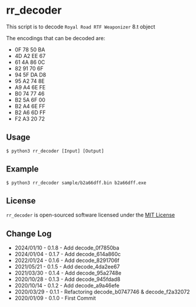 
# rr_decoder
This script is to decode `Royal Road RTF Weaponizer` 8.t object

The encodings that can be decoded are:
- 0F 78 50 BA
- 4D A2 EE 67
- 61 4A 86 0C
- 82 91 70 6F
- 94 5F DA D8
- 95 A2 74 8E
- A9 A4 6E FE
- B0 74 77 46
- B2 5A 6F 00
- B2 A4 6E FF
- B2 A6 6D FF
- F2 A3 20 72

## Usage
```
$ python3 rr_decoder [Input] [Output]
```

## Example
```
$ python3 rr_decoder sample/b2a66dff.bin b2a66dff.exe
```

## License
`rr_decoder` is open-sourced software licensed under the [MIT License](LICENSE)

## Change Log
- 2024/01/10 - 0.1.8 - Add decode_0f7850ba
- 2024/01/04 - 0.1.7 - Add decode_614a860c
- 2022/01/24 - 0.1.6 - Add decode_8291706f
- 2021/05/21 - 0.1.5 - Add decode_4da2ee67
- 2021/03/30 - 0.1.4 - Add decode_95a2748e
- 2020/10/28 - 0.1.3 - Add decode_945fdad8
- 2020/10/14 - 0.1.2 - Add decode_a9a46efe
- 2020/03/29 - 0.1.1 - Refactoring decode_b0747746 & decode_f2a32072
- 2020/01/09 - 0.1.0 - First Commit
